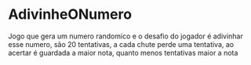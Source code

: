# AdivinheONumero
Jogo que gera um numero randomico e o desafio do jogador é adivinhar esse numero, são 20 tentativas, a cada chute perde uma tentativa, ao acertar é guardada a maior nota, quanto menos tentativas maior a nota
